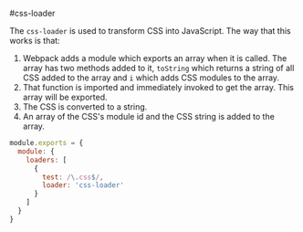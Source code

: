 #css-loader

The `css-loader` is used to transform CSS into JavaScript. The way that this works is that:

1. Webpack adds a module which exports an array when it is called. The array has two methods added to it, `toString` which returns a string of all CSS added to the array and `i` which adds CSS modules to the array.
2. That function is imported and immediately invoked to get the array. This array will be exported.
3. The CSS is converted to a string.
4. An array of the CSS's module id and the CSS string is added to the array.

```javascript
module.exports = {
  module: {
    loaders: [
      {
        test: /\.css$/,
        loader: 'css-loader'
      }
    ]
  }
}

```